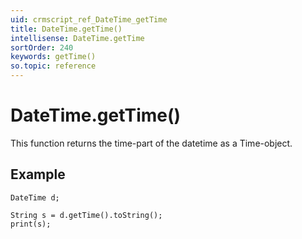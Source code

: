 ```yaml
---
uid: crmscript_ref_DateTime_getTime
title: DateTime.getTime()
intellisense: DateTime.getTime
sortOrder: 240
keywords: getTime()
so.topic: reference
---
```


# DateTime.getTime()

This function returns the time-part of the datetime as a Time-object.

## Example
    
    DateTime d;
    
    String s = d.getTime().toString();
    print(s);

